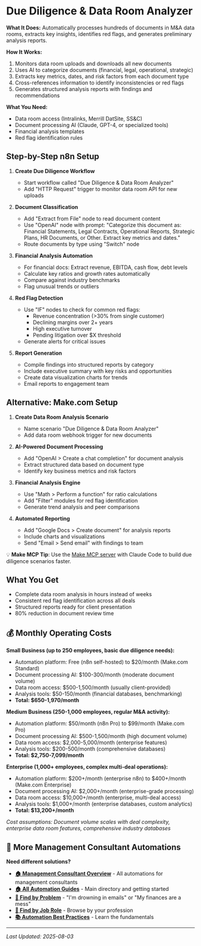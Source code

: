 # Due Diligence & Data Room Analyzer

**What It Does:** Automatically processes hundreds of documents in M&A data rooms, extracts key insights, identifies red flags, and generates preliminary analysis reports.

**How It Works:**
1. Monitors data room uploads and downloads all new documents
2. Uses AI to categorize documents (financial, legal, operational, strategic)
3. Extracts key metrics, dates, and risk factors from each document type
4. Cross-references information to identify inconsistencies or red flags
5. Generates structured analysis reports with findings and recommendations

**What You Need:**
- Data room access (Intralinks, Merrill DatSite, SS&C)
- Document processing AI (Claude, GPT-4, or specialized tools)
- Financial analysis templates
- Red flag identification rules

## Step-by-Step n8n Setup

1. **Create Due Diligence Workflow**
   - Start workflow called "Due Diligence & Data Room Analyzer"
   - Add "HTTP Request" trigger to monitor data room API for new uploads

2. **Document Classification**
   - Add "Extract from File" node to read document content
   - Use "OpenAI" node with prompt: "Categorize this document as: Financial Statements, Legal Contracts, Operational Reports, Strategic Plans, HR Documents, or Other. Extract key metrics and dates."
   - Route documents by type using "Switch" node

3. **Financial Analysis Automation**
   - For financial docs: Extract revenue, EBITDA, cash flow, debt levels
   - Calculate key ratios and growth rates automatically
   - Compare against industry benchmarks
   - Flag unusual trends or outliers

4. **Red Flag Detection**
   - Use "IF" nodes to check for common red flags:
     - Revenue concentration (>30% from single customer)
     - Declining margins over 2+ years
     - High executive turnover
     - Pending litigation over $X threshold
   - Generate alerts for critical issues

5. **Report Generation**
   - Compile findings into structured reports by category
   - Include executive summary with key risks and opportunities
   - Create data visualization charts for trends
   - Email reports to engagement team

## Alternative: Make.com Setup

1. **Create Data Room Analysis Scenario**
   - Name scenario "Due Diligence & Data Room Analyzer"
   - Add data room webhook trigger for new documents

2. **AI-Powered Document Processing**
   - Add "OpenAI > Create a chat completion" for document analysis
   - Extract structured data based on document type
   - Identify key business metrics and risk factors

3. **Financial Analysis Engine**
   - Use "Math > Perform a function" for ratio calculations
   - Add "Filter" modules for red flag identification
   - Generate trend analysis and peer comparisons

4. **Automated Reporting**
   - Add "Google Docs > Create document" for analysis reports
   - Include charts and visualizations
   - Send "Email > Send email" with findings to team

💡 **Make MCP Tip**: Use the [Make MCP server](https://github.com/integromat/make-mcp-server) with Claude Code to build due diligence scenarios faster.

## What You Get
- Complete data room analysis in hours instead of weeks
- Consistent red flag identification across all deals
- Structured reports ready for client presentation
- 80% reduction in document review time

## 💰 Monthly Operating Costs

**Small Business (up to 250 employees, basic due diligence needs):**
- Automation platform: Free (n8n self-hosted) to $20/month (Make.com Standard)
- Document processing AI: $100-300/month (moderate document volume)
- Data room access: $500-1,500/month (usually client-provided)
- Analysis tools: $50-150/month (financial databases, benchmarking)
- **Total: $650-1,970/month**

**Medium Business (250-1,000 employees, regular M&A activity):**
- Automation platform: $50/month (n8n Pro) to $99/month (Make.com Pro)
- Document processing AI: $500-1,500/month (high document volume)
- Data room access: $2,000-5,000/month (enterprise features)
- Analysis tools: $200-500/month (comprehensive databases)
- **Total: $2,750-7,099/month**

**Enterprise (1,000+ employees, complex multi-deal operations):**
- Automation platform: $200+/month (enterprise n8n) to $400+/month (Make.com Enterprise)
- Document processing AI: $2,000+/month (enterprise-grade processing)
- Data room access: $10,000+/month (enterprise, multi-deal access)
- Analysis tools: $1,000+/month (enterprise databases, custom analytics)
- **Total: $13,200+/month**

*Cost assumptions: Document volume scales with deal complexity, enterprise data room features, comprehensive industry databases*

## 🔗 More Management Consultant Automations

**Need different solutions?**
- **[🏠 Management Consultant Overview](Management%20Consultant%20Overview.md)** - All automations for management consultants
- **[🏠 All Automation Guides](../../AI%20Automations%20Guide.md)** - Main directory and getting started
- **[🎯 Find by Problem](../../Automation%20Workflows%20by%20Problem.md)** - "I'm drowning in emails" or "My finances are a mess"
- **[👔 Find by Job Role](../../Automation%20Workflows%20by%20Job%20Role.md)** - Browse by your profession
- **[📚 Automation Best Practices](../../Automation%20Best%20Practices.md)** - Learn the fundamentals

---
*Last Updated: 2025-08-03*